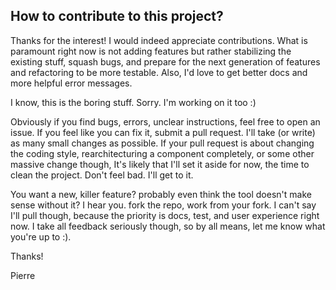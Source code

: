 ## How to contribute to this project? 

Thanks for the interest! I would indeed appreciate contributions. What is paramount right now is not adding features but rather stabilizing the existing stuff, squash bugs,
and prepare for the next generation of features and refactoring to be more testable. Also, I'd love to get better docs and more helpful error messages.

I know, this is the boring stuff. Sorry. I'm working on it too :)

Obviously if you find bugs, errors, unclear instructions, feel free to open an issue. If you feel like you can fix it, submit a pull request. I'll take (or write) as many small changes
as possible. If your pull request is about changing the coding style, rearchitecturing a component completely, or some other massive change though, It's likely that I'll set it aside
for now, the time to clean the project. Don't feel bad. I'll get to it. 

You want a new, killer feature? probably even think the tool doesn't make sense without it? I hear you. fork the repo, work from your fork. I can't say I'll pull though, 
because the priority is docs, test, and user experience right now. I take all feedback seriously though, so by all means, let me know what you're up to :). 

Thanks!

Pierre